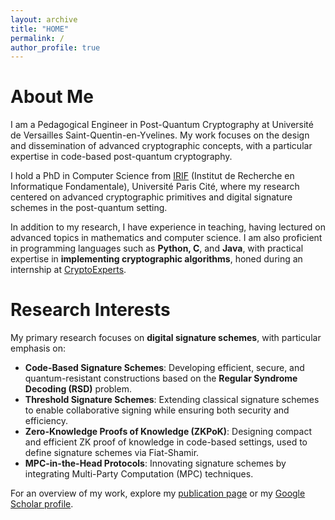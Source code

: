 ```yaml
---
layout: archive
title: "HOME"
permalink: /
author_profile: true
---
```


# About Me
I am a Pedagogical Engineer in Post-Quantum Cryptography at Université de Versailles Saint-Quentin-en-Yvelines. My work focuses on the design and dissemination of advanced cryptographic concepts, with a particular expertise in code-based post-quantum cryptography.

I hold a PhD in Computer Science from [IRIF](http://www.irif.fr) (Institut de Recherche en Informatique Fondamentale), Université Paris Cité, where my research centered on advanced cryptographic primitives and digital signature schemes in the post-quantum setting.

In addition to my research, I have experience in teaching, having lectured on advanced topics in mathematics and computer science. I am also proficient in programming languages such as **Python, C**, and **Java**, with practical expertise in **implementing cryptographic algorithms**, honed during an internship at [CryptoExperts](https://www.cryptoexperts.com/).

# Research Interests
My primary research focuses on **digital signature schemes**, with particular emphasis on:

- **Code-Based Signature Schemes**: Developing efficient, secure, and quantum-resistant constructions based on the **Regular Syndrome Decoding (RSD)** problem.
- **Threshold Signature Schemes**: Extending classical signature schemes to enable collaborative signing while ensuring both security and efficiency.
- **Zero-Knowledge Proofs of Knowledge (ZKPoK)**: Designing compact and efficient ZK proof of knowledge in code-based settings, used to define signature schemes via Fiat-Shamir.
- **MPC-in-the-Head Protocols**: Innovating signature schemes by integrating Multi-Party Computation (MPC) techniques.

For an overview of my work, explore my [publication page](/publications/) or my [Google Scholar profile](https://scholar.google.com/citations?hl=it&user=L7Ld9SUAAAAJ). 

